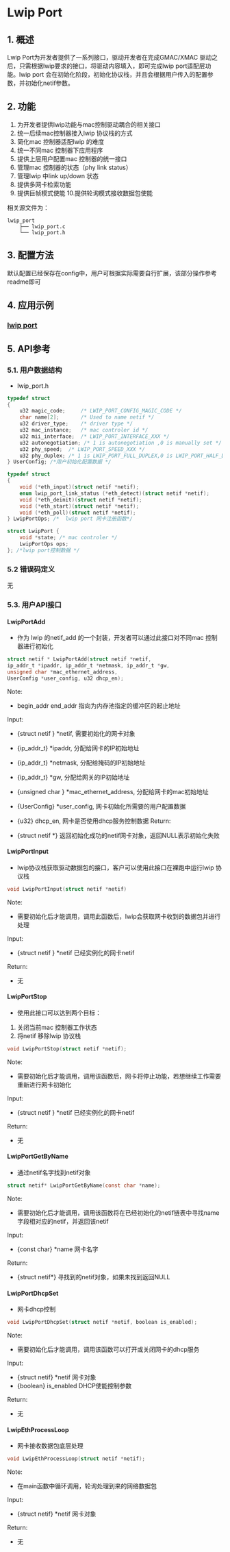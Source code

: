 
# Lwip Port

## 1. 概述

Lwip Port为开发者提供了一系列接口，驱动开发者在完成GMAC/XMAC 驱动之后，只需根据lwip要求的接口，将驱动内容填入，即可完成lwip port适配层功能。lwip port 会在初始化阶段，初始化协议栈，并且会根据用户传入的配置参数，并初始化netif参数。

## 2. 功能

1. 为开发者提供lwip功能与mac控制驱动耦合的相关接口
2. 统一后续mac控制器接入lwip 协议栈的方式
3. 简化mac 控制器适配lwip 的难度
4. 统一不同mac 控制器下应用程序
5. 提供上层用户配置mac 控制器的统一接口
6. 管理mac 控制器的状态（phy link status）
7. 管理lwip 中link up/down 状态
8. 提供多网卡检索功能
9. 提供巨帧模式使能
10.提供轮询模式接收数据包使能

相关源文件为：
```
lwip_port
    ├── lwip_port.c
    └── lwip_port.h
```


## 3. 配置方法

默认配置已经保存在config中，用户可根据实际需要自行扩展，该部分操作参考readme即可

## 4. 应用示例

### [lwip port](../../../baremetal/example/network/lwip_startup/)

## 5. API参考

### 5.1. 用户数据结构

- lwip_port.h

```c
typedef struct
{
	u32 magic_code;		/* LWIP_PORT_CONFIG_MAGIC_CODE */
	char name[2];		/* Used to name netif */
	u32 driver_type;	/* driver type */
	u32 mac_instance;	/* mac controler id */
	u32 mii_interface;  /* LWIP_PORT_INTERFACE_XXX */
    u32 autonegotiation; /* 1 is autonegotiation ,0 is manually set */
    u32 phy_speed;  /* LWIP_PORT_SPEED_XXX */
    u32 phy_duplex; /* 1 is LWIP_PORT_FULL_DUPLEX,0 is LWIP_PORT_HALF_DUPLE*/
} UserConfig; /*用户初始化配置数据 */

typedef struct
{
	void (*eth_input)(struct netif *netif);
	enum lwip_port_link_status (*eth_detect)(struct netif *netif);
	void (*eth_deinit)(struct netif *netif);
	void (*eth_start)(struct netif *netif);
	void (*eth_poll)(struct netif *netif);
} LwipPortOps; /*  lwip port 网卡注册函数*/

struct LwipPort {
	void *state; /* mac controler */
	LwipPortOps ops;
}; /*lwip port控制数据 */
```

### 5.2  错误码定义
无
### 5.3. 用户API接口

#### LwipPortAdd
- 作为 lwip 的netif_add 的一个封装，开发者可以通过此接口对不同mac 控制器进行初始化

```c
struct netif * LwipPortAdd(struct netif *netif,
ip_addr_t *ipaddr, ip_addr_t *netmask, ip_addr_t *gw,
unsigned char *mac_ethernet_address,
UserConfig *user_config, u32 dhcp_en);
```

Note:

- begin_addr end_addr 指向为内存池指定的缓冲区的起止地址

Input:

- {struct netif } *netif, 需要初始化的网卡对象
- {ip_addr_t} *ipaddr, 分配给网卡的IP初始地址
- {ip_addr_t} *netmask, 分配给掩码的IP初始地址
- {ip_addr_t} *gw, 分配给网关的IP初始地址
- {unsigned char } *mac_ethernet_address, 分配给网卡的mac初始地址
- {UserConfig} *user_config, 网卡初始化所需要的用户配置数据
- {u32} dhcp_en, 网卡是否使用dhcp服务控制数据
Return:

- {struct netif *} 返回初始化成功的netif网卡对象，返回NULL表示初始化失败

#### LwipPortInput

-  lwip协议栈获取驱动数据包的接口，客户可以使用此接口在裸跑中运行lwip 协议栈

```c
void LwipPortInput(struct netif *netif)
```

Note:

- 需要初始化后才能调用，调用此函数后，lwip会获取网卡收到的数据包并进行处理

Input:

- {struct netif } *netif 已经实例化的网卡netif  

Return:

- 无

#### LwipPortStop

- 使用此接口可以达到两个目标：
1. 关闭当前mac 控制器工作状态
2. 将netif 移除lwip 协议栈


```c
void LwipPortStop(struct netif *netif);
```

Note:

- 需要初始化后才能调用，调用该函数后，网卡将停止功能，若想继续工作需要重新进行网卡初始化

Input:

- {struct netif } *netif 已经实例化的网卡netif  

Return:

- 无
#### LwipPortGetByName

- 通过netif名字找到netif对象

```c
struct netif* LwipPortGetByName(const char *name);
```

Note:

- 需要初始化后才能调用，调用该函数将在已经初始化的netif链表中寻找name字段相对应的netif，并返回该netif

Input:

- {const char} *name 网卡名字

Return:

- {struct netif*} 寻找到的netif对象，如果未找到返回NULL

#### LwipPortDhcpSet

- 网卡dhcp控制

```c
void LwipPortDhcpSet(struct netif *netif, boolean is_enabled);
```

Note:

- 需要初始化后才能调用，调用该函数可以打开或关闭网卡的dhcp服务

Input:

- {struct netif} *netif 网卡对象
- {boolean} is_enabled DHCP使能控制参数


Return:

- 无


#### LwipEthProcessLoop

- 网卡接收数据包底层处理

```c
void LwipEthProcessLoop(struct netif *netif);
```

Note:

- 在main函数中循环调用，轮询处理到来的网络数据包

Input:

- {struct netif} *netif 网卡对象

Return:

- 无